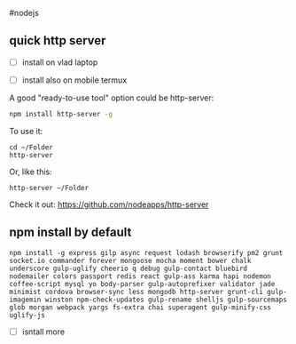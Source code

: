 #nodejs

## quick http server
- [ ] install on vlad laptop
- [ ] install also on mobile termux


A good "ready-to-use tool" option could be http-server:
```bash
npm install http-server -g
```

To use it:
```
cd ~/Folder
http-server
```

Or, like this:
```
http-server ~/Folder
```

Check it out: https://github.com/nodeapps/http-server

## npm install by default
```
npm install -g express gilp async request lodash browserify pm2 grunt socket.io commander forever mongoose mocha moment bower chalk underscore gulp-uglify cheerio q debug gulp-contact bluebird nodemailer colors passport redis react gulp-ass karma hapi nodemon coffee-script mysql yo body-parser gulp-autoprefixer validator jade minimist cordova browser-sync less mongodb http-server grunt-cli gulp-imagemin winston npm-check-updates gulp-rename shelljs gulp-sourcemaps glob morgan webpack yargs fs-extra chai superagent gulp-minify-css uglify-js
```
- [ ] isntall more
